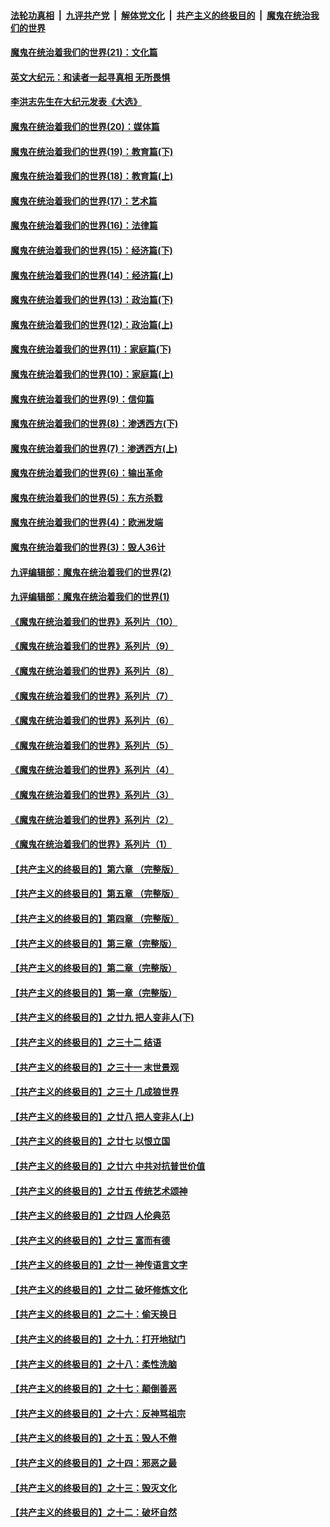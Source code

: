 ####  [法轮功真相](../../../../basic/blob/master/README.md?t=12260402) &nbsp;|&nbsp; [九评共产党](../../../../9ping.md/blob/master/README.md?t=12260402) &nbsp;|&nbsp; [解体党文化](../../../../jtdwh.md/blob/master/README.md?t=12260402)  &nbsp;|&nbsp; [共产主义的终极目的](../../../../gczydzjmd.md/blob/master/README.md?t=12260402) &nbsp;|&nbsp; [魔鬼在统治我们的世界](../../../../mgztzwmdsj.md/blob/master/README.md?t=12260402) 

#### [魔鬼在统治着我们的世界(21)：文化篇](../pages/nsc422/n10597706.md?t=12260402) 

#### [英文大纪元：和读者一起寻真相 无所畏惧](../pages/nsc422/n12542027.md?t=12260402) 

#### [李洪志先生在大纪元发表《大选》](../pages/nsc422/n12534746.md?t=12260402) 

#### [魔鬼在统治着我们的世界(20)：媒体篇](../pages/nsc422/n10586579.md?t=12260402) 

#### [魔鬼在统治着我们的世界(19)：教育篇(下)](../pages/nsc422/n10564808.md?t=12260402) 

#### [魔鬼在统治着我们的世界(18)：教育篇(上)](../pages/nsc422/n10526970.md?t=12260402) 

#### [魔鬼在统治着我们的世界(17)：艺术篇](../pages/nsc422/n10499093.md?t=12260402) 

#### [魔鬼在统治着我们的世界(16)：法律篇](../pages/nsc422/n10485969.md?t=12260402) 

#### [魔鬼在统治着我们的世界(15)：经济篇(下)](../pages/nsc422/n10469975.md?t=12260402) 

#### [魔鬼在统治着我们的世界(14)：经济篇(上)](../pages/nsc422/n10457370.md?t=12260402) 

#### [魔鬼在统治着我们的世界(13)：政治篇(下)](../pages/nsc422/n10448270.md?t=12260402) 

#### [魔鬼在统治着我们的世界(12)：政治篇(上)](../pages/nsc422/n10444576.md?t=12260402) 

#### [魔鬼在统治着我们的世界(11)：家庭篇(下)](../pages/nsc422/n10440961.md?t=12260402) 

#### [魔鬼在统治着我们的世界(10)：家庭篇(上)](../pages/nsc422/n10435448.md?t=12260402) 

#### [魔鬼在统治着我们的世界(9)：信仰篇](../pages/nsc422/n10432159.md?t=12260402) 

#### [魔鬼在统治着我们的世界(8)：渗透西方(下)](../pages/nsc422/n10429603.md?t=12260402) 

#### [魔鬼在统治着我们的世界(7)：渗透西方(上)](../pages/nsc422/n10426013.md?t=12260402) 

#### [魔鬼在统治着我们的世界(6)：输出革命](../pages/nsc422/n10421536.md?t=12260402) 

#### [魔鬼在统治着我们的世界(5)：东方杀戮](../pages/nsc422/n10417707.md?t=12260402) 

#### [魔鬼在统治着我们的世界(4)：欧洲发端](../pages/nsc422/n10414890.md?t=12260402) 

#### [魔鬼在统治着我们的世界(3)：毁人36计](../pages/nsc422/n10411583.md?t=12260402) 

#### [九评编辑部：魔鬼在统治着我们的世界(2)](../pages/nsc422/n10410036.md?t=12260402) 

#### [九评编辑部：魔鬼在统治着我们的世界(1)](../pages/nsc422/n10406825.md?t=12260402) 

#### [《魔鬼在统治着我们的世界》系列片（10）](../pages/nsc422/n12292670.md?t=12260402) 

#### [《魔鬼在统治着我们的世界》系列片（9）](../pages/nsc422/n12290859.md?t=12260402) 

#### [《魔鬼在统治着我们的世界》系列片（8）](../pages/nsc422/n12287445.md?t=12260402) 

#### [《魔鬼在统治着我们的世界》系列片（7）](../pages/nsc422/n12283425.md?t=12260402) 

#### [《魔鬼在统治着我们的世界》系列片（6）](../pages/nsc422/n12282314.md?t=12260402) 

#### [《魔鬼在统治着我们的世界》系列片（5）](../pages/nsc422/n12281419.md?t=12260402) 

#### [《魔鬼在统治着我们的世界》系列片（4）](../pages/nsc422/n12274024.md?t=12260402) 

#### [《魔鬼在统治着我们的世界》系列片（3）](../pages/nsc422/n12271322.md?t=12260402) 

#### [《魔鬼在统治着我们的世界》系列片（2）](../pages/nsc422/n12269049.md?t=12260402) 

#### [《魔鬼在统治着我们的世界》系列片（1）](../pages/nsc422/n12267575.md?t=12260402) 

#### [【共产主义的终极目的】第六章 （完整版）](../pages/nsc422/n11428913.md?t=12260402) 

#### [【共产主义的终极目的】第五章 （完整版）](../pages/nsc422/n11428912.md?t=12260402) 

#### [【共产主义的终极目的】第四章 （完整版）](../pages/nsc422/n11428907.md?t=12260402) 

#### [【共产主义的终极目的】第三章（完整版）](../pages/nsc422/n11428848.md?t=12260402) 

#### [【共产主义的终极目的】第二章（完整版）](../pages/nsc422/n11428831.md?t=12260402) 

#### [【共产主义的终极目的】第一章（完整版）](../pages/nsc422/n11417651.md?t=12260402) 

#### [【共产主义的终极目的】之廿九 把人变非人(下)](../pages/nsc422/n11344140.md?t=12260402) 

#### [【共产主义的终极目的】之三十二 结语](../pages/nsc422/n11360535.md?t=12260402) 

#### [【共产主义的终极目的】之三十一 末世景观](../pages/nsc422/n11351129.md?t=12260402) 

#### [【共产主义的终极目的】之三十 几成狼世界](../pages/nsc422/n11348280.md?t=12260402) 

#### [【共产主义的终极目的】之廿八 把人变非人(上)](../pages/nsc422/n11340492.md?t=12260402) 

#### [【共产主义的终极目的】之廿七 以恨立国](../pages/nsc422/n11336944.md?t=12260402) 

#### [【共产主义的终极目的】之廿六 中共对抗普世价值](../pages/nsc422/n11324785.md?t=12260402) 

#### [【共产主义的终极目的】之廿五 传统艺术颂神](../pages/nsc422/n11296396.md?t=12260402) 

#### [【共产主义的终极目的】之廿四 人伦典范](../pages/nsc422/n11296397.md?t=12260402) 

#### [【共产主义的终极目的】之廿三 富而有德](../pages/nsc422/n11283598.md?t=12260402) 

#### [【共产主义的终极目的】之廿一 神传语言文字](../pages/nsc422/n11263265.md?t=12260402) 

#### [【共产主义的终极目的】之廿二 破坏修炼文化](../pages/nsc422/n11245728.md?t=12260402) 

#### [【共产主义的终极目的】之二十：偷天换日](../pages/nsc422/n11238846.md?t=12260402) 

#### [【共产主义的终极目的】之十九：打开地狱门](../pages/nsc422/n11206376.md?t=12260402) 

#### [【共产主义的终极目的】之十八：柔性洗脑](../pages/nsc422/n11199994.md?t=12260402) 

#### [【共产主义的终极目的】之十七：颠倒善恶](../pages/nsc422/n11179782.md?t=12260402) 

#### [【共产主义的终极目的】之十六：反神骂祖宗](../pages/nsc422/n11166798.md?t=12260402) 

#### [【共产主义的终极目的】之十五：毁人不倦](../pages/nsc422/n11166792.md?t=12260402) 

#### [【共产主义的终极目的】之十四：邪恶之最](../pages/nsc422/n11150249.md?t=12260402) 

#### [【共产主义的终极目的】之十三：毁灭文化](../pages/nsc422/n11135227.md?t=12260402) 

#### [【共产主义的终极目的】之十二：破坏自然](../pages/nsc422/n11135214.md?t=12260402) 


